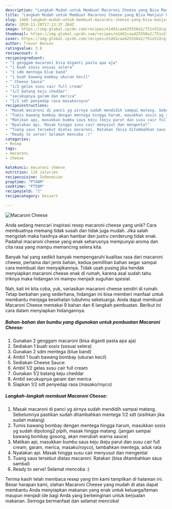 ```yaml
---
description: "Langkah Mudah untuk Membuat Macaroni Cheese yang Bisa Manjain Lidah"
title: "Langkah Mudah untuk Membuat Macaroni Cheese yang Bisa Manjain Lidah"
slug: 1468-langkah-mudah-untuk-membuat-macaroni-cheese-yang-bisa-manjain-lidah
date: 2020-11-20T17:13:37.264Z
image: https://img-global.cpcdn.com/recipes/e1dd1caa425558a2/751x532cq70/macaroni-cheese-foto-resep-utama.jpg
thumbnail: https://img-global.cpcdn.com/recipes/e1dd1caa425558a2/751x532cq70/macaroni-cheese-foto-resep-utama.jpg
cover: https://img-global.cpcdn.com/recipes/e1dd1caa425558a2/751x532cq70/macaroni-cheese-foto-resep-utama.jpg
author: Trevor Benson
ratingvalue: 3.8
reviewcount: 6
recipeingredient:
- "2 genggam macaroni bisa diganti pasta apa aja"
- "1 buah sosis sesuai selera"
- "2 sdm mentega blue band"
- "1 buah bawang bombay ukuran kecil"
- " Cheese Sauce"
- "1/2 gelas susu cair full cream"
- "1/2 batang keju cheddar"
- "secukupnya garam dan merica"
- "1/2 sdt penyedap rasa masakoroyco"
recipeinstructions:
- "Masak macaroni di panci yg airnya sudah mendidih sampai matang. Sebelumnya pastikan sudah ditambahkan mentega 1/2 sdt (sisihkan jika sudah matang)"
- "Tumis bawang bombay dengan mentega hingga harum, masukkan sosis yg sudah dipotong2 pipih, masak hingga matang. (jangan sampai bawang bombay gosong, akan merubah warna sauce)"
- "Matikan api, masukkan bumbu saus keju (keju parut dan susu cair full cream, garam, merica, masako/royco), tambahkan mentega, aduk rata"
- "Nyalakan api. Masak hingga susu cair menyusut dan mengental"
- "Tuang saus tersebut diatas macaroni. Ratakan (bisa ditambahkan saus sambal)"
- "Ready to serve! Selamat mencoba :)"
categories:
- Resep
tags:
- macaroni
- cheese

katakunci: macaroni cheese 
nutrition: 119 calories
recipecuisine: Indonesian
preptime: "PT40M"
cooktime: "PT50M"
recipeyield: "2"
recipecategory: Dessert

---
```



![Macaroni Cheese](https://img-global.cpcdn.com/recipes/e1dd1caa425558a2/751x532cq70/macaroni-cheese-foto-resep-utama.jpg)

Anda sedang mencari inspirasi resep macaroni cheese yang unik? Cara membuatnya memang tidak susah dan tidak juga mudah. Jika salah mengolah maka hasilnya akan hambar dan justru cenderung tidak enak. Padahal macaroni cheese yang enak seharusnya mempunyai aroma dan cita rasa yang mampu memancing selera kita.



Banyak hal yang sedikit banyak mempengaruhi kualitas rasa dari macaroni cheese, pertama dari jenis bahan, kedua pemilihan bahan segar sampai cara membuat dan menyajikannya. Tidak usah pusing jika hendak menyiapkan macaroni cheese enak di rumah, karena asal sudah tahu triknya maka hidangan ini mampu menjadi suguhan spesial.


Nah, kali ini kita coba, yuk, variasikan macaroni cheese sendiri di rumah. Tetap berbahan yang sederhana, hidangan ini bisa memberi manfaat untuk membantu menjaga kesehatan tubuhmu sekeluarga. Anda dapat membuat Macaroni Cheese memakai 9 bahan dan 6 langkah pembuatan. Berikut ini cara dalam menyiapkan hidangannya.

<!--inarticleads1-->

##### Bahan-bahan dan bumbu yang digunakan untuk pembuatan Macaroni Cheese:

1. Gunakan 2 genggam macaroni (bisa diganti pasta apa aja)
1. Sediakan 1 buah sosis (sesuai selera)
1. Gunakan 2 sdm mentega (blue band)
1. Ambil 1 buah bawang bombay (ukuran kecil)
1. Sediakan  Cheese Sauce:
1. Ambil 1/2 gelas susu cair full cream
1. Gunakan 1/2 batang keju cheddar
1. Ambil secukupnya garam dan merica
1. Siapkan 1/2 sdt penyedap rasa (masako/royco)




<!--inarticleads2-->

##### Langkah-langkah membuat Macaroni Cheese:

1. Masak macaroni di panci yg airnya sudah mendidih sampai matang. Sebelumnya pastikan sudah ditambahkan mentega 1/2 sdt (sisihkan jika sudah matang)
1. Tumis bawang bombay dengan mentega hingga harum, masukkan sosis yg sudah dipotong2 pipih, masak hingga matang. (jangan sampai bawang bombay gosong, akan merubah warna sauce)
1. Matikan api, masukkan bumbu saus keju (keju parut dan susu cair full cream, garam, merica, masako/royco), tambahkan mentega, aduk rata
1. Nyalakan api. Masak hingga susu cair menyusut dan mengental
1. Tuang saus tersebut diatas macaroni. Ratakan (bisa ditambahkan saus sambal)
1. Ready to serve! Selamat mencoba :)




Terima kasih telah membaca resep yang tim kami tampilkan di halaman ini. Besar harapan kami, olahan Macaroni Cheese yang mudah di atas dapat membantu Anda menyiapkan makanan yang enak untuk keluarga/teman maupun menjadi ide bagi Anda yang berkeinginan untuk berjualan makanan. Semoga bermanfaat dan selamat mencoba!
